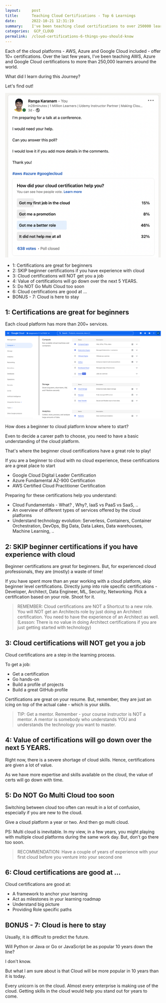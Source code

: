 ```yaml
---
layout:     post
title:      Teaching Cloud Certifications - Top 6 Learnings
date:       2022-10-21 12:31:19
summary:    I've been teaching cloud certifications to over 250000 learners in the last few years. What did I learn?
categories:  GCP_CLOUD
permalink:  /cloud-certifications-6-things-you-should-know
---
```


Each of the cloud platforms - AWS, Azure and Google Cloud included - offer 10+ certifications. Over the last few years, I've been teaching AWS, Azure and Google Cloud certifications to more than 250,000 learners around the world.

What did I learn during this Journey?

Let's find out!

![](/gcpimages/073-certification-survey.png)


<!-- MarkdownTOC -->

- 1: Certifications are great for beginners
- 2: SKIP beginner certifications if you have experience with cloud
- 3: Cloud certifications will NOT get you a job
- 4: Value of certifications will go down over the next 5 YEARS.
- 5: Do NOT Go Multi Cloud too soon
- 6: Cloud certifications are good at ...
- BONUS - 7: Cloud is here to stay

<!-- /MarkdownTOC -->


## 1: Certifications are great for beginners

Each cloud platform has more than 200+ services. 

![](/gcpimages/041-google-cloud-services.png)

How does a beginner to cloud platform know where to start?

Even to decide a career path to choose, you need to have a basic understanding of the cloud platform.

That's where the beginner cloud certifications have a great role to play!

If you are a beginner to cloud with no cloud experience, these certifications are a great place to start
- Google Cloud Digital Leader Certification
- Azure Fundamental AZ-900 Certification
- AWS Certified Cloud Practitioner Certification

Preparing for these certifications help you understand:
- Cloud Fundamentals - What? , Why?, IaaS vs PaaS vs SaaS, ..
- An overview of different types of services offered by the cloud platforms
- Understand technology evolution: Serverless, Containers, Container Orchestration, DevOps, Big Data, Data Lakes, Data warehouses, Machine Learning, ..

## 2: SKIP beginner certifications if you have experience with cloud

Beginner certifications are great for beginners. But, for experienced cloud professionals, they are (mostly) a waste of time!

If you have spent more than an year working with a cloud platform, skip beginner level certifications. Directly jump into role specific certifications - Developer, Architect, Data Engineer, ML, Security, Networking. Pick a certification based on your role. Shoot for it.

> REMEMBER: Cloud certifications are NOT a Shortcut to a new role. You will NOT get an Architects role by just doing an Architect certification. You need to have the experience of an Architect as well. (Lesson: There is no value in doing Architect certifications if you are just getting started with technology)

## 3: Cloud certifications will NOT get you a job

Cloud certifications are a step in the learning process. 

To get a job: 
- Get a certification
- Go hands-on
- Build a profile of projects
- Build a great GitHub profile

Certifications are great on your resume. But, remember, they are just an icing on top of the actual cake - which is your skills.

> TIP: Get a mentor. Remember - your course instructor is NOT a mentor. A mentor is somebody who understands YOU and understands the technology you want to master.


## 4: Value of certifications will go down over the next 5 YEARS.

Right now, there is a severe shortage of cloud skills. Hence, certifications are given a lot of value. 

As we have more expertise and skills available on the cloud, the value of certs will go down with time.

## 5: Do NOT Go Multi Cloud too soon

Switching between cloud too often can result in a lot of confusion, especially if you are new to the cloud.

Give a cloud platform a year or two. And then go multi cloud.

PS: Multi cloud is inevitable. In my view, in a few years, you might playing with multiple cloud platforms during the same work day. But, don't go there too soon.

> RECOMMENDATION: Have a couple of years of experience with your first cloud before you venture into your second one

## 6: Cloud certifications are good at ...

Cloud certifications are good at:
- A framework to anchor your learning
- Act as milestones in your learning roadmap
- Understand big picture
- Providing Role specific paths

## BONUS - 7: Cloud is here to stay

Usually, it is difficult to predict the future.

Will Python or Java or Go or JavaScript be as popular 10 years down the line?

I don't know.

But what I am sure about is that Cloud will be more popular in 10 years than it is today.

Every unicorn is on the cloud. Almost every enterprise is making use of the cloud. Getting skills in the cloud would help you stand out for years to come.

